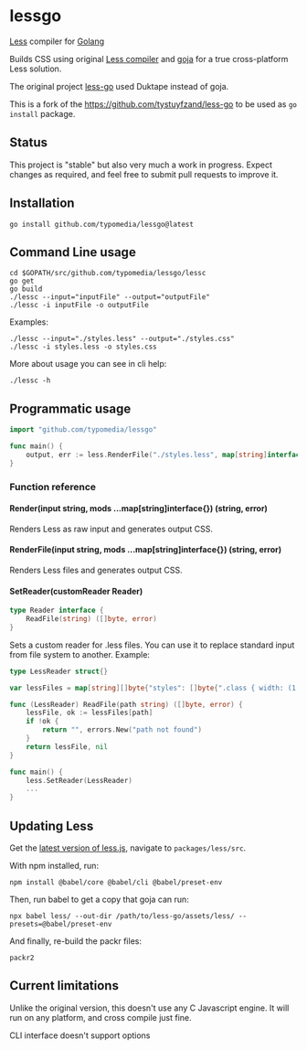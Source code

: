 # lessgo 

[Less](http://lesscss.org/) compiler for [Golang](https://golang.org/)

Builds CSS using original [Less compiler](https://github.com/less/less.js) and [goja](https://github.com/dop251/goja) for a true cross-platform Less solution.

The original project [less-go](https://github.com/kib357/less-go) used Duktape instead of goja.

This is a fork of the https://github.com/tystuyfzand/less-go to be used as `go install` package. 

## Status

This project is "stable" but also very much a work in progress. Expect changes as required, and feel free to submit pull requests to improve it.

## Installation

```
go install github.com/typomedia/lessgo@latest
```

## Command Line usage

```
cd $GOPATH/src/github.com/typomedia/lessgo/lessc
go get
go build
./lessc --input="inputFile" --output="outputFile"
./lessc -i inputFile -o outputFile
```

Examples:

```
./lessc --input="./styles.less" --output="./styles.css"
./lessc -i styles.less -o styles.css
```

More about usage you can see in cli help:

```
./lessc -h
```

## Programmatic usage

```go
import "github.com/typomedia/lessgo"

func main() {
	output, err := less.RenderFile("./styles.less", map[string]interface{}{"compress": true})
}
```

### Function reference

#### Render(input string, mods ...map[string]interface{}) (string, error)

Renders Less as raw input and generates output CSS.

#### RenderFile(input string, mods ...map[string]interface{}) (string, error)

Renders Less files and generates output CSS.

#### SetReader(customReader Reader)

```go
type Reader interface {
    ReadFile(string) ([]byte, error)
}
```

Sets a custom reader for .less files. You can use it to replace standard input from file system to another. Example:

```go
type LessReader struct{}

var lessFiles = map[string][]byte{"styles": []byte{".class { width: (1 + 1) }"}}

func (LessReader) ReadFile(path string) ([]byte, error) {
    lessFile, ok := lessFiles[path]
    if !ok {
    	return "", errors.New("path not found")
    }
    return lessFile, nil
}

func main() {
    less.SetReader(LessReader)
    ...
}

```
## Updating Less

Get the [latest version of less.js](https://github.com/less/less.js/releases), navigate to `packages/less/src`.

With npm installed, run:

```
npm install @babel/core @babel/cli @babel/preset-env
```

Then, run babel to get a copy that goja can run:

```
npx babel less/ --out-dir /path/to/less-go/assets/less/ --presets=@babel/preset-env
```

And finally, re-build the packr files:

```
packr2
```

## Current limitations

Unlike the original version, this doesn't use any C Javascript engine. It will run on any platform, and cross compile just fine.

CLI interface doesn't support options
